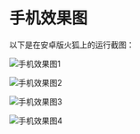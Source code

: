 # 手机效果图





以下是在安卓版火狐上的运行截图：

![手机效果图1](docs/手机效果图/手机效果图1.jpg)

![手机效果图2](docs/手机效果图/手机效果图2.jpg)

![手机效果图3](docs/手机效果图/手机效果图3.jpg)

![手机效果图4](docs/手机效果图/手机效果图4.jpg)
